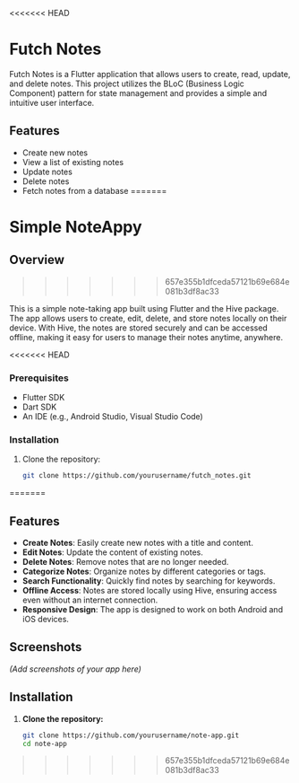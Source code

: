 <<<<<<< HEAD
# Futch Notes

Futch Notes is a Flutter application that allows users to create, read, update, and delete notes. This project utilizes the BLoC (Business Logic Component) pattern for state management and provides a simple and intuitive user interface.

## Features

- Create new notes
- View a list of existing notes
- Update notes
- Delete notes
- Fetch notes from a database
=======
# Simple NoteAppy

## Overview
>>>>>>> 657e355b1dfceda57121b69e684e081b3df8ac33

This is a simple note-taking app built using Flutter and the Hive package. The app allows users to create, edit, delete, and store notes locally on their device. With Hive, the notes are stored securely and can be accessed offline, making it easy for users to manage their notes anytime, anywhere.

<<<<<<< HEAD
### Prerequisites

- Flutter SDK
- Dart SDK
- An IDE (e.g., Android Studio, Visual Studio Code)

### Installation

1. Clone the repository:
   ```bash
   git clone https://github.com/yourusername/futch_notes.git
=======
## Features

- **Create Notes**: Easily create new notes with a title and content.
- **Edit Notes**: Update the content of existing notes.
- **Delete Notes**: Remove notes that are no longer needed.
- **Categorize Notes**: Organize notes by different categories or tags.
- **Search Functionality**: Quickly find notes by searching for keywords.
- **Offline Access**: Notes are stored locally using Hive, ensuring access even without an internet connection.
- **Responsive Design**: The app is designed to work on both Android and iOS devices.

## Screenshots

*(Add screenshots of your app here)*

## Installation

1. **Clone the repository:**

   ```bash
   git clone https://github.com/yourusername/note-app.git
   cd note-app
>>>>>>> 657e355b1dfceda57121b69e684e081b3df8ac33
